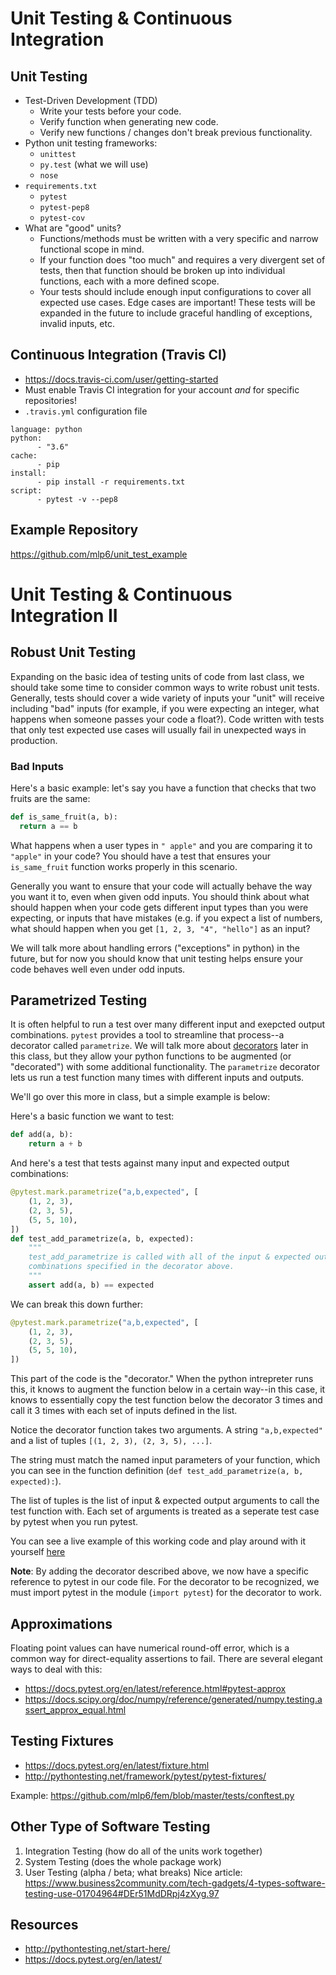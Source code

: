# Unit Testing & Continuous Integration

## Unit Testing
* Test-Driven Development (TDD)
  + Write your tests before your code.
  + Verify function when generating new code.
  + Verify new functions / changes don't break previous functionality.
* Python unit testing frameworks:
  + `unittest`
  + `py.test` (what we will use)
  + `nose`
* `requirements.txt`
  + `pytest`
  + `pytest-pep8`
  + `pytest-cov`
* What are "good" units?
  + Functions/methods must be written with a very specific and narrow
    functional scope in mind.
  + If your function does "too much" and requires a very divergent set of
    tests, then that function should be broken up into individual functions,
    each with a more defined scope.
  + Your tests should include enough input configurations to cover all
    expected use cases.  Edge cases are important!  These tests will be
    expanded in the future to include graceful handling of exceptions, invalid
    inputs, etc.

## Continuous Integration (Travis CI)
* https://docs.travis-ci.com/user/getting-started
* Must enable Travis CI integration for your account *and* for specific
repositories!
* `.travis.yml` configuration file
```
language: python
python:
      - "3.6"
cache:
      - pip
install:
      - pip install -r requirements.txt
script:
      - pytest -v --pep8
```

## Example Repository
https://github.com/mlp6/unit_test_example

# Unit Testing & Continuous Integration II
## Robust Unit Testing
Expanding on the basic idea of testing units of code from last class, we should take some time to consider common ways to write robust unit tests. Generally, tests should cover a wide variety of inputs your "unit" will receive including "bad" inputs (for example, if you were expecting an integer, what happens when someone passes your code a float?). Code written with tests that only test expected use cases will usually fail in unexpected ways in production.

### Bad Inputs

Here's a basic example: let's say you have a function that checks that two fruits are the same:
```py
def is_same_fruit(a, b):
  return a == b
```

What happens when a user types in `" apple"` and you are comparing it to `"apple"` in your code? You should have a test that ensures your `is_same_fruit` function works properly in this scenario. 

Generally you want to ensure that your code will actually behave the way you want it to, even when given odd inputs. You should think about what should happen when your code gets different input types than you were expecting, or inputs that have mistakes (e.g. if you expect a list of numbers, what should happen when you get `[1, 2, 3, "4", "hello"]` as an input? 

We will talk more about handling errors ("exceptions" in python) in the future, but for now you should know that unit testing helps ensure your code behaves well even under odd inputs. 

## Parametrized Testing
It is often helpful to run a test over many different input and exepcted output combinations. `pytest` provides a tool to streamline that process--a decorator called `parametrize`. We will talk more about [decorators](https://www.python-course.eu/python3_decorators.php) later in this class, but they allow your python functions to be augmented (or "decorated") with some additional functionality. The `parametrize` decorator lets us run a test function many times with different inputs and outputs.

We'll go over this more in class, but a simple example is below:

Here's a basic function we want to test:

```py
def add(a, b):
    return a + b
```

And here's a test that tests against many input and expected output combinations:
```py
@pytest.mark.parametrize("a,b,expected", [
    (1, 2, 3),
    (2, 3, 5),
    (5, 5, 10),
])
def test_add_parametrize(a, b, expected):
    """
    test_add_parametrize is called with all of the input & expected output
    combinations specified in the decorator above.
    """
    assert add(a, b) == expected
```

We can break this down further:
```py
@pytest.mark.parametrize("a,b,expected", [
    (1, 2, 3),
    (2, 3, 5),
    (5, 5, 10),
])
```
This part of the code is the "decorator." When the python intrepreter runs this, it knows to augment the function below in a certain way--in this case, it knows to essentially copy the test function below the decorator 3 times and call it 3 times with each set of inputs defined in the list.

Notice the decorator function takes two arguments. A string `"a,b,expected"` and a list of tuples `[(1, 2, 3), (2, 3, 5), ...]`. 

The string must match the named input parameters of your function, which you can see in the function definition (`def test_add_parametrize(a, b, expected):`).

The list of tuples is the list of input & expected output arguments to call the test function with. Each set of arguments is treated as a seperate test case by pytest when you run pytest.

You can see a live example of this working code and play around with it yourself [here](unit_testing/)

__Note__:  By adding the decorator described above, we now have a specific reference to pytest in our code file.  For the decorator to be recognized, we must import pytest in the module (```import pytest```) for the decorator to work. 

## Approximations
Floating point values can have numerical round-off error, which is a common way
for direct-equality assertions to fail.  There are several elegant ways to deal
with this:
* https://docs.pytest.org/en/latest/reference.html#pytest-approx
* https://docs.scipy.org/doc/numpy/reference/generated/numpy.testing.assert_approx_equal.html

## Testing Fixtures
* https://docs.pytest.org/en/latest/fixture.html
* http://pythontesting.net/framework/pytest/pytest-fixtures/

Example: https://github.com/mlp6/fem/blob/master/tests/conftest.py

## Other Type of Software Testing
1. Integration Testing (how do all of the units work together)
2. System Testing (does the whole package work)
3. User Testing (alpha / beta; what breaks)
Nice article: https://www.business2community.com/tech-gadgets/4-types-software-testing-use-01704964#DEr51MdDRpj4zXyg.97

## Resources
* http://pythontesting.net/start-here/
* https://docs.pytest.org/en/latest/
